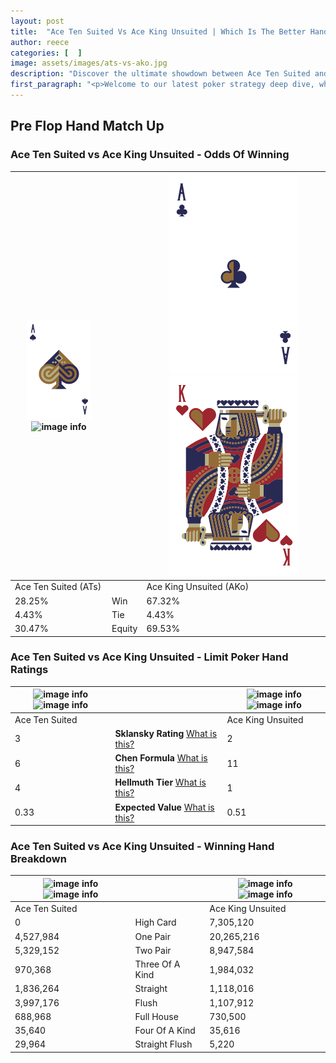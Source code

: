 ```yaml
---
layout: post
title:  "Ace Ten Suited Vs Ace King Unsuited | Which Is The Better Hand In Poker? A Complete Guide"
author: reece
categories: [  ]
image: assets/images/ats-vs-ako.jpg
description: "Discover the ultimate showdown between Ace Ten Suited and Ace King Unsuited in poker! Uncover the odds, strategies, and scenarios where one hand triumphs over the other. Get ready to up your poker game with this thrilling analysis."
first_paragraph: "<p>Welcome to our latest poker strategy deep dive, where we're pitting two distinct hands against each other in a high-stakes showdown: Ace Ten Suited vs Ace King Unsuited.</p><p>In the dynamic world of poker, every decision counts, and knowing which hand holds the upper hand is key to your success at the table.</p><p>In this article, we'll dissect these two hands, explore the scenarios where one dominates the other, and equip you with the knowledge to make strategic choices that can tip the odds in your favor.</p><p>Get ready to unravel the intriguing dynamics of these poker hands and elevate your game to new heights.</p>"
---
```




[comment]: # (sp0)

## Pre Flop Hand Match Up

<div class="table hand-ratings" markdown="1"> 



### Ace Ten Suited vs Ace King Unsuited - Odds Of Winning


    
| ![image info](assets/images/hand1/A.png) ![image info](assets/images/hand1/Ts.png) |  | ![image info](assets/images/hand2/A.png) ![image info](assets/images/hand2/Ko.png) |
| -------- | -------- | -------- |
| Ace Ten Suited (ATs) |  | Ace King Unsuited (AKo) |
| 28.25% | Win | 67.32% |
| 4.43% | Tie | 4.43% |
| 30.47% | Equity | 69.53% |




[comment]: # (sp1)



### Ace Ten Suited vs Ace King Unsuited - Limit Poker Hand Ratings


    
| ![image info](https://www.riverpairs.com/assets/images/hand1/A.png) ![image info](https://www.riverpairs.com/assets/images/hand1/Ts.png) |  | ![image info](https://www.riverpairs.com/assets/images/hand2/A.png) ![image info](https://www.riverpairs.com/assets/images/hand2/Ko.png) |
| -------- | -------- | -------- |
| Ace Ten Suited |  | Ace King Unsuited |
| 3 | **Sklansky Rating** [What is this?](/sklansky-rating-explained) | 2 |
| 6 | **Chen Formula** [What is this?](/chen-formula-explained) | 11 |
| 4 | **Hellmuth Tier** [What is this?](/Hellmuth-tier-explained) | 1 |
| 0.33 | **Expected Value** [What is this?](/expected-value-explained) | 0.51 |




[comment]: # (sp2)



### Ace Ten Suited vs Ace King Unsuited - Winning Hand Breakdown


    
| ![image info](https://www.riverpairs.com/assets/images/hand1/A.png) ![image info](https://www.riverpairs.com/assets/images/hand1/Ts.png) |  | ![image info](https://www.riverpairs.com/assets/images/hand2/A.png) ![image info](https://www.riverpairs.com/assets/images/hand2/Ko.png) |
| -------- | -------- | -------- |
| Ace Ten Suited |  | Ace King Unsuited |
| 0 | High Card | 7,305,120 |
| 4,527,984 | One Pair | 20,265,216 |
| 5,329,152 | Two Pair | 8,947,584 |
| 970,368 | Three Of A Kind | 1,984,032 |
| 1,836,264 | Straight | 1,118,016 |
| 3,997,176 | Flush | 1,107,912 |
| 688,968 | Full House | 730,500 |
| 35,640 | Four Of A Kind | 35,616 |
| 29,964 | Straight Flush | 5,220 |




[comment]: # (sp3)



</div>

[comment]: # (sp4)



[comment]: # (sp5)

